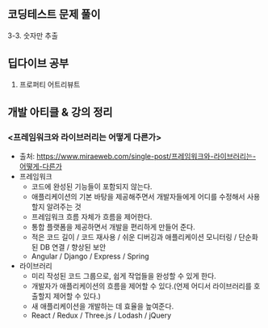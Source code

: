 ## 코딩테스트 문제 풀이

3-3. 숫자만 추출

## 딥다이브 공부

1. 프로퍼티 어트리뷰트

## 개발 아티클 & 강의 정리

### <프레임워크와 라이브러리는 어떻게 다른가>

- 출처: https://www.miraeweb.com/single-post/프레임워크와-라이브러리는-어떻게-다른가
- 프레임워크
  - 코드에 완성된 기능들이 포함되지 않는다.
  - 애플리케이션의 기본 바탕을 제공해주면서 개발자들에게 어디를 수정해서 사용할지 알려주는 것
  - 프레임워크 흐름 자체가 흐름을 제어한다.
  - 통합 플랫폼을 제공하면서 개발을 편리하게 만들어 준다.
  - 적은 코드 길이 / 코드 재사용 / 쉬운 디버깅과 애플리케이션 모니터링 / 단순화된 DB 연결 / 향상된 보안
  - Angular / Django / Express / Spring
- 라이브러리
  - 미리 작성된 코드 그룹으로, 쉽게 작업들을 완성할 수 있게 한다.
  - 개발자가 애플리케이션의 흐름을 제어할 수 있다.(언제 어디서 라이브러리를 호출할지 제어할 수 있다.)
  - 새 애플리케이션을 개발하는 데 효율을 높여준다.
  - React / Redux / Three.js / Lodash / jQuery
